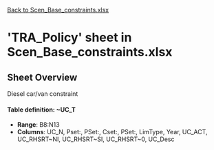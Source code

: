 [Back to Scen_Base_constraints.xlsx](README.md)

# 'TRA_Policy' sheet in Scen_Base_constraints.xlsx

## Sheet Overview

Diesel car/van constraint

#### Table definition: ~UC_T
- **Range**: B8:N13
- **Columns**: UC_N, Pset:, PSet:, Cset:, PSet:, LimType, Year, UC_ACT, UC_RHSRT~NI, UC_RHSRT~SI, UC_RHSRT~0, UC_Desc

